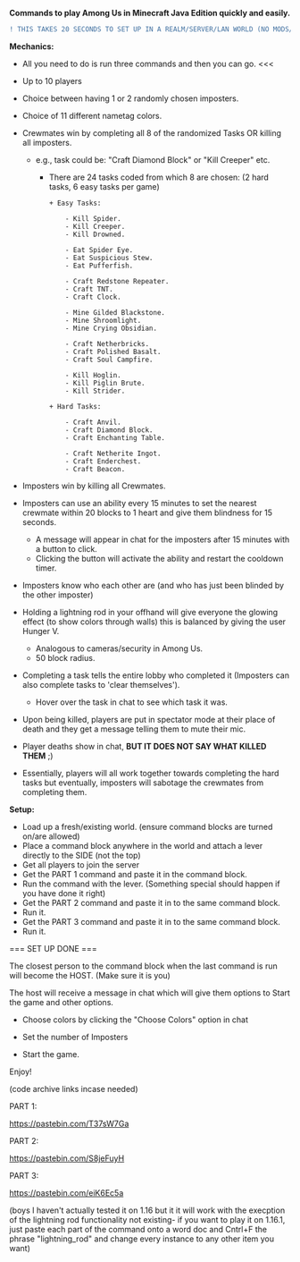 **Commands to play Among Us in Minecraft Java Edition quickly and easily.**

```diff
! THIS TAKES 20 SECONDS TO SET UP IN A REALM/SERVER/LAN WORLD (NO MODS/PLUGINS NEEDED, 1.16-1.18)
```

**Mechanics:**

- All you need to do is run three commands and then you can go. <<<

- Up to 10 players

- Choice between having 1 or 2 randomly chosen imposters.

- Choice of 11 different nametag colors.

- Crewmates win by completing all 8 of the randomized Tasks OR killing all imposters.
 
  - e.g., task could be: "Craft Diamond Block" or "Kill Creeper" etc.
      
    - There are 24 tasks coded from which 8 are chosen:  (2 hard tasks, 6 easy tasks per game)
      
          + Easy Tasks:
          
              - Kill Spider.
              - Kill Creeper.
              - Kill Drowned.
              
              - Eat Spider Eye.
              - Eat Suspicious Stew.
              - Eat Pufferfish.
              
              - Craft Redstone Repeater.
              - Craft TNT.
              - Craft Clock.
              
              - Mine Gilded Blackstone.
              - Mine Shroomlight.
              - Mine Crying Obsidian.
              
              - Craft Netherbricks.
              - Craft Polished Basalt.
              - Craft Soul Campfire.
              
              - Kill Hoglin.
              - Kill Piglin Brute.
              - Kill Strider.
            
          + Hard Tasks:
          
              - Craft Anvil.
              - Craft Diamond Block.
              - Craft Enchanting Table.
              
              - Craft Netherite Ingot.
              - Craft Enderchest.
              - Craft Beacon.

- Imposters win by killing all Crewmates.

- Imposters can use an ability every 15 minutes to set the nearest crewmate within 20 blocks to 1 heart and give them blindness for 15 seconds.

    + A message will appear in chat for the imposters after 15 minutes with a button to click.
    + Clicking the button will activate the ability and restart the cooldown timer.

- Imposters know who each other are (and who has just been blinded by the other imposter)

- Holding a lightning rod in your offhand will give everyone the glowing effect (to show colors through walls) this is balanced by giving the user Hunger V.

    + Analogous to cameras/security in Among Us.
    + 50 block radius.

- Completing a task tells the entire lobby who completed it (Imposters can also complete tasks to 'clear themselves').

    + Hover over the task in chat to see which task it was.
    
- Upon being killed, players are put in spectator mode at their place of death and they get a message telling them to mute their mic.

- Player deaths show in chat, **BUT IT DOES NOT SAY WHAT KILLED THEM** ;)

- Essentially, players will all work together towards completing the hard tasks but eventually, imposters will sabotage the crewmates from completing them.

**Setup:**

+ Load up a fresh/existing world. (ensure command blocks are turned on/are allowed)
+ Place a command block anywhere in the world and attach a lever directly to the SIDE (not the top)
+ Get all players to join the server
+ Get the PART 1 command and paste it in the command block.
+ Run the command with the lever. (Something special should happen if you have done it right)
+ Get the PART 2 command and paste it in to the same command block.
+ Run it.
+ Get the PART 3 command and paste it in to the same command block.
+ Run it.

=== SET UP DONE ===

The closest person to the command block when the last command is run will become the HOST. (Make sure it is you)

The host will receive a message in chat which will give them options to Start the game and other options.

- Choose colors by clicking the "Choose Colors" option in chat

- Set the number of Imposters

- Start the game.



Enjoy!

(code archive links incase needed)

PART 1:

https://pastebin.com/T37sW7Ga

PART 2:

https://pastebin.com/S8jeFuyH

PART 3:

https://pastebin.com/eiK6Ec5a

(boys I haven't actually tested it on 1.16 but it it will work with the execption of the lightning rod functionality not existing- if you want to play it on 1.16.1, just paste each part of the command onto a word doc and Cntrl+F the phrase "lightning_rod" and change every instance to any other item you want)
